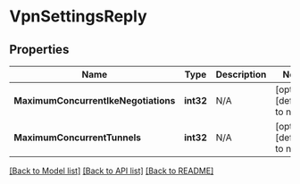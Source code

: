 # VpnSettingsReply

## Properties
Name | Type | Description | Notes
------------ | ------------- | ------------- | -------------
**MaximumConcurrentIkeNegotiations** | **int32** | N/A | [optional] [default to null]
**MaximumConcurrentTunnels** | **int32** | N/A | [optional] [default to null]

[[Back to Model list]](../README.md#documentation-for-models) [[Back to API list]](../README.md#documentation-for-api-endpoints) [[Back to README]](../README.md)


